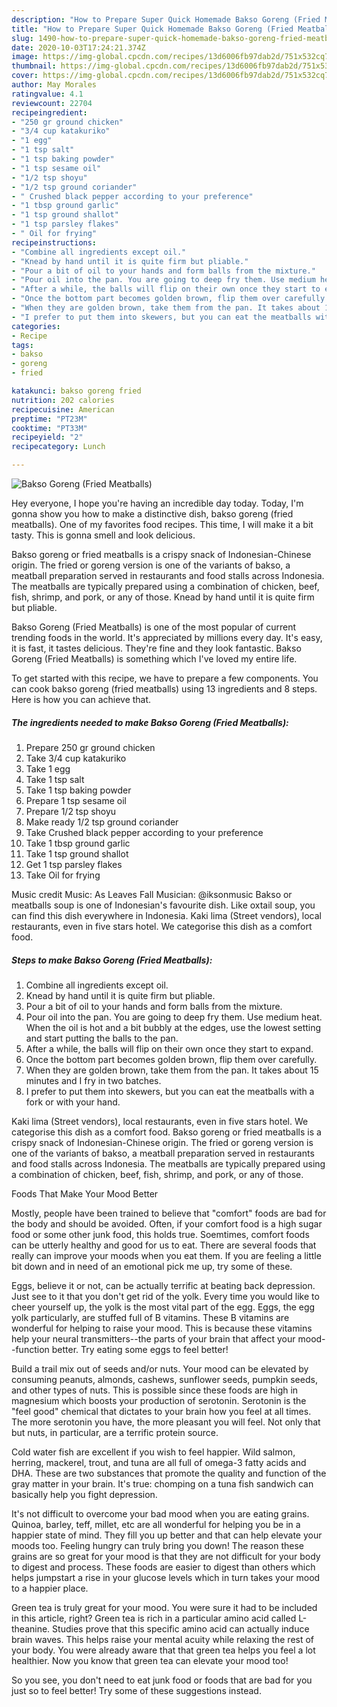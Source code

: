 ```yaml
---
description: "How to Prepare Super Quick Homemade Bakso Goreng (Fried Meatballs)"
title: "How to Prepare Super Quick Homemade Bakso Goreng (Fried Meatballs)"
slug: 1490-how-to-prepare-super-quick-homemade-bakso-goreng-fried-meatballs
date: 2020-10-03T17:24:21.374Z
image: https://img-global.cpcdn.com/recipes/13d6006fb97dab2d/751x532cq70/bakso-goreng-fried-meatballs-recipe-main-photo.jpg
thumbnail: https://img-global.cpcdn.com/recipes/13d6006fb97dab2d/751x532cq70/bakso-goreng-fried-meatballs-recipe-main-photo.jpg
cover: https://img-global.cpcdn.com/recipes/13d6006fb97dab2d/751x532cq70/bakso-goreng-fried-meatballs-recipe-main-photo.jpg
author: May Morales
ratingvalue: 4.1
reviewcount: 22704
recipeingredient:
- "250 gr ground chicken"
- "3/4 cup katakuriko"
- "1 egg"
- "1 tsp salt"
- "1 tsp baking powder"
- "1 tsp sesame oil"
- "1/2 tsp shoyu"
- "1/2 tsp ground coriander"
- " Crushed black pepper according to your preference"
- "1 tbsp ground garlic"
- "1 tsp ground shallot"
- "1 tsp parsley flakes"
- " Oil for frying"
recipeinstructions:
- "Combine all ingredients except oil."
- "Knead by hand until it is quite firm but pliable."
- "Pour a bit of oil to your hands and form balls from the mixture."
- "Pour oil into the pan. You are going to deep fry them. Use medium heat. When the oil is hot and a bit bubbly at the edges, use the lowest setting and start putting the balls to the pan."
- "After a while, the balls will flip on their own once they start to expand."
- "Once the bottom part becomes golden brown, flip them over carefully."
- "When they are golden brown, take them from the pan. It takes about 15 minutes and I fry in two batches."
- "I prefer to put them into skewers, but you can eat the meatballs with a fork or with your hand."
categories:
- Recipe
tags:
- bakso
- goreng
- fried

katakunci: bakso goreng fried 
nutrition: 202 calories
recipecuisine: American
preptime: "PT23M"
cooktime: "PT33M"
recipeyield: "2"
recipecategory: Lunch

---
```



![Bakso Goreng (Fried Meatballs)](https://img-global.cpcdn.com/recipes/13d6006fb97dab2d/751x532cq70/bakso-goreng-fried-meatballs-recipe-main-photo.jpg)

Hey everyone, I hope you're having an incredible day today. Today, I'm gonna show you how to make a distinctive dish, bakso goreng (fried meatballs). One of my favorites food recipes. This time, I will make it a bit tasty. This is gonna smell and look delicious.

Bakso goreng or fried meatballs is a crispy snack of Indonesian-Chinese origin. The fried or goreng version is one of the variants of bakso, a meatball preparation served in restaurants and food stalls across Indonesia. The meatballs are typically prepared using a combination of chicken, beef, fish, shrimp, and pork, or any of those. Knead by hand until it is quite firm but pliable.

Bakso Goreng (Fried Meatballs) is one of the most popular of current trending foods in the world. It's appreciated by millions every day. It's easy, it is fast, it tastes delicious. They're fine and they look fantastic. Bakso Goreng (Fried Meatballs) is something which I've loved my entire life.


To get started with this recipe, we have to prepare a few components. You can cook bakso goreng (fried meatballs) using 13 ingredients and 8 steps. Here is how you can achieve that.

<!--inarticleads1-->

##### The ingredients needed to make Bakso Goreng (Fried Meatballs):

1. Prepare 250 gr ground chicken
1. Take 3/4 cup katakuriko
1. Take 1 egg
1. Take 1 tsp salt
1. Take 1 tsp baking powder
1. Prepare 1 tsp sesame oil
1. Prepare 1/2 tsp shoyu
1. Make ready 1/2 tsp ground coriander
1. Take  Crushed black pepper according to your preference
1. Take 1 tbsp ground garlic
1. Take 1 tsp ground shallot
1. Get 1 tsp parsley flakes
1. Take  Oil for frying


Music credit Music: As Leaves Fall Musician: @iksonmusic Bakso or meatballs soup is one of Indonesian&#39;s favourite dish. Like oxtail soup, you can find this dish everywhere in Indonesia. Kaki lima (Street vendors), local restaurants, even in five stars hotel. We categorise this dish as a comfort food. 

<!--inarticleads2-->

##### Steps to make Bakso Goreng (Fried Meatballs):

1. Combine all ingredients except oil.
1. Knead by hand until it is quite firm but pliable.
1. Pour a bit of oil to your hands and form balls from the mixture.
1. Pour oil into the pan. You are going to deep fry them. Use medium heat. When the oil is hot and a bit bubbly at the edges, use the lowest setting and start putting the balls to the pan.
1. After a while, the balls will flip on their own once they start to expand.
1. Once the bottom part becomes golden brown, flip them over carefully.
1. When they are golden brown, take them from the pan. It takes about 15 minutes and I fry in two batches.
1. I prefer to put them into skewers, but you can eat the meatballs with a fork or with your hand.


Kaki lima (Street vendors), local restaurants, even in five stars hotel. We categorise this dish as a comfort food. Bakso goreng or fried meatballs is a crispy snack of Indonesian-Chinese origin. The fried or goreng version is one of the variants of bakso, a meatball preparation served in restaurants and food stalls across Indonesia. The meatballs are typically prepared using a combination of chicken, beef, fish, shrimp, and pork, or any of those. 

Foods That Make Your Mood Better


Mostly, people have been trained to believe that "comfort" foods are bad for the body and should be avoided. Often, if your comfort food is a high sugar food or some other junk food, this holds true. Soemtimes, comfort foods can be utterly healthy and good for us to eat. There are several foods that really can improve your moods when you eat them. If you are feeling a little bit down and in need of an emotional pick me up, try some of these.

Eggs, believe it or not, can be actually terrific at beating back depression. Just see to it that you don't get rid of the yolk. Every time you would like to cheer yourself up, the yolk is the most vital part of the egg. Eggs, the egg yolk particularly, are stuffed full of B vitamins. These B vitamins are wonderful for helping to raise your mood. This is because these vitamins help your neural transmitters--the parts of your brain that affect your mood--function better. Try eating some eggs to feel better!

Build a trail mix out of seeds and/or nuts. Your mood can be elevated by consuming peanuts, almonds, cashews, sunflower seeds, pumpkin seeds, and other types of nuts. This is possible since these foods are high in magnesium which boosts your production of serotonin. Serotonin is the "feel good" chemical that dictates to your brain how you feel at all times. The more serotonin you have, the more pleasant you will feel. Not only that but nuts, in particular, are a terrific protein source.

Cold water fish are excellent if you wish to feel happier. Wild salmon, herring, mackerel, trout, and tuna are all full of omega-3 fatty acids and DHA. These are two substances that promote the quality and function of the gray matter in your brain. It's true: chomping on a tuna fish sandwich can basically help you fight depression. 

It's not difficult to overcome your bad mood when you are eating grains. Quinoa, barley, teff, millet, etc are all wonderful for helping you be in a happier state of mind. They fill you up better and that can help elevate your moods too. Feeling hungry can truly bring you down! The reason these grains are so great for your mood is that they are not difficult for your body to digest and process. These foods are easier to digest than others which helps jumpstart a rise in your glucose levels which in turn takes your mood to a happier place.

Green tea is truly great for your mood. You were sure it had to be included in this article, right? Green tea is rich in a particular amino acid called L-theanine. Studies prove that this specific amino acid can actually induce brain waves. This helps raise your mental acuity while relaxing the rest of your body. You were already aware that that green tea helps you feel a lot healthier. Now you know that green tea can elevate your mood too!

So you see, you don't need to eat junk food or foods that are bad for you just so to feel better! Try  some  of  these  suggestions  instead.

